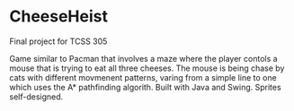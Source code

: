 # CheeseHeist
Final project for TCSS 305

Game similar to Pacman that involves a maze where the player contols a mouse that is trying to eat all three cheeses. 
The mouse is being chase by cats with different movmenent patterns, varing from a simple line to one which uses the A* 
pathfinding algorith. Built with Java and Swing. Sprites self-designed.
